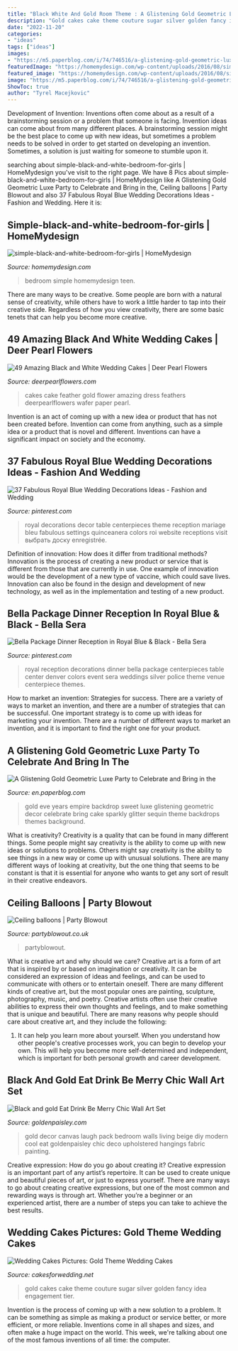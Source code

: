 ```yaml
---
title: "Black White And Gold Room Theme : A Glistening Gold Geometric Luxe Party To Celebrate And Bring In The"
description: "Gold cakes cake theme couture sugar silver golden fancy idea engagement tier"
date: "2022-11-20"
categories:
- "ideas"
tags: ["ideas"]
images:
- "https://m5.paperblog.com/i/74/746516/a-glistening-gold-geometric-luxe-party-to-cel-L-2DJgiu.jpeg"
featuredImage: "https://homemydesign.com/wp-content/uploads/2016/08/simple-black-and-white-bedroom-for-girls.jpg"
featured_image: "https://homemydesign.com/wp-content/uploads/2016/08/simple-black-and-white-bedroom-for-girls.jpg"
image: "https://m5.paperblog.com/i/74/746516/a-glistening-gold-geometric-luxe-party-to-cel-L-2DJgiu.jpeg"
ShowToc: true
author: "Tyrel Macejkovic"
---
```



Development of Invention: Inventions often come about as a result of a brainstorming session or a problem that someone is facing.
Invention ideas can come about from many different places. A brainstorming session might be the best place to come up with new ideas, but sometimes a problem needs to be solved in order to get started on developing an invention. Sometimes, a solution is just waiting for someone to stumble upon it.

	

		
searching about simple-black-and-white-bedroom-for-girls | HomeMydesign you've visit to the right page. We have 8 Pics about simple-black-and-white-bedroom-for-girls | HomeMydesign like A Glistening Gold Geometric Luxe Party to Celebrate and Bring in the, Ceiling balloons | Party Blowout and also 37 Fabulous Royal Blue Wedding Decorations Ideas - Fashion and Wedding. Here it is:
		
    
## Simple-black-and-white-bedroom-for-girls | HomeMydesign

<img loading=lazy src="https://homemydesign.com/wp-content/uploads/2016/08/simple-black-and-white-bedroom-for-girls.jpg" onerror="this.onerror=null;this.src='https://tse1.mm.bing.net/th?id=OIP.s2yNzCoMZ1Fk4qlrNjXNqAHaKS&amp;pid=15.1';" alt="simple-black-and-white-bedroom-for-girls | HomeMydesign">

_Source: homemydesign.com_

>bedroom simple homemydesign teen. 

	

There are many ways to be creative. Some people are born with a natural sense of creativity, while others have to work a little harder to tap into their creative side. Regardless of how you view creativity, there are some basic tenets that can help you become more creative.

    
## 49 Amazing Black And White Wedding Cakes | Deer Pearl Flowers

<img loading=lazy src="http://www.deerpearlflowers.com/wp-content/uploads/2015/05/cute-white-and-black-feather-wedding-dress-with-gold-flower.jpg" onerror="this.onerror=null;this.src='https://tse2.mm.bing.net/th?id=OIP.82pT-otQuCpn_rB8iyAzYAHaLH&amp;pid=15.1';" alt="49 Amazing Black and White Wedding Cakes | Deer Pearl Flowers">

_Source: deerpearlflowers.com_

>cakes cake feather gold flower amazing dress feathers deerpearlflowers wafer paper pearl. 

	

Invention is an act of coming up with a new idea or product that has not been created before. Invention can come from anything, such as a simple idea or a product that is novel and different. Inventions can have a significant impact on society and the economy.

    
## 37 Fabulous Royal Blue Wedding Decorations Ideas - Fashion And Wedding

<img loading=lazy src="https://i.pinimg.com/736x/e5/cd/69/e5cd698dde65eb7e28f525d52e955378.jpg" onerror="this.onerror=null;this.src='https://tse1.mm.bing.net/th?id=OIP.QzjQlWDHjpLYJauTCTT5hgHaLG&amp;pid=15.1';" alt="37 Fabulous Royal Blue Wedding Decorations Ideas - Fashion and Wedding">

_Source: pinterest.com_

>royal decorations decor table centerpieces theme reception mariage bleu fabulous settings quinceanera colors roi website receptions visit выбрать доску enregistrée. 

	

Definition of innovation: How does it differ from traditional methods?
Innovation is the process of creating a new product or service that is different from those that are currently in use. One example of innovation would be the development of a new type of vaccine, which could save lives. Innovation can also be found in the design and development of new technology, as well as in the implementation and testing of a new product.

    
## Bella Package Dinner Reception In Royal Blue &amp; Black - Bella Sera

<img loading=lazy src="https://i.pinimg.com/736x/c2/6e/a5/c26ea509c3e4103f4a9b9fdb660577fa--royal-blue-wedding-decorations-royal-blue-weddings.jpg" onerror="this.onerror=null;this.src='https://tse3.mm.bing.net/th?id=OIP.lnzWx2uXdJI320pBfWZbhAAAAA&amp;pid=15.1';" alt="Bella Package Dinner Reception in Royal Blue &amp; Black - Bella Sera">

_Source: pinterest.com_

>royal reception decorations dinner bella package centerpieces table center denver colors event sera weddings silver police theme venue centerpiece themes. 

	

How to market an invention: Strategies for success.
There are a variety of ways to market an invention, and there are a number of strategies that can be successful. One important strategy is to come up with ideas for marketing your invention. There are a number of different ways to market an invention, and it is important to find the right one for your product.

    
## A Glistening Gold Geometric Luxe Party To Celebrate And Bring In The

<img loading=lazy src="https://m5.paperblog.com/i/74/746516/a-glistening-gold-geometric-luxe-party-to-cel-L-2DJgiu.jpeg" onerror="this.onerror=null;this.src='https://tse2.mm.bing.net/th?id=OIP.lFwVJV84C1j9bBntq0Rq1wAAAA&amp;pid=15.1';" alt="A Glistening Gold Geometric Luxe Party to Celebrate and Bring in the">

_Source: en.paperblog.com_

>gold eve years empire backdrop sweet luxe glistening geometric decor celebrate bring cake sparkly glitter sequin theme backdrops themes background. 

	

What is creativity?
Creativity is a quality that can be found in many different things. Some people might say creativity is the ability to come up with new ideas or solutions to problems. Others might say creativity is the ability to see things in a new way or come up with unusual solutions. There are many different ways of looking at creativity, but the one thing that seems to be constant is that it is essential for anyone who wants to get any sort of result in their creative endeavors.

    
## Ceiling Balloons | Party Blowout

<img loading=lazy src="https://www.partyblowout.co.uk/wp-content/uploads/2019/09/2019-07-20-11.19.27.jpg" onerror="this.onerror=null;this.src='https://tse1.mm.bing.net/th?id=OIP.XEpIpNirZTdzQttICYI0gQHaJ4&amp;pid=15.1';" alt="Ceiling balloons | Party Blowout">

_Source: partyblowout.co.uk_

>partyblowout. 

	

What is creative art and why should we care?
Creative art is a form of art that is inspired by or based on imagination or creativity. It can be considered an expression of ideas and feelings, and can be used to communicate with others or to entertain oneself. There are many different kinds of creative art, but the most popular ones are painting, sculpture, photography, music, and poetry. Creative artists often use their creative abilities to express their own thoughts and feelings, and to make something that is unique and beautiful. There are many reasons why people should care about creative art, and they include the following: 
1) It can help you learn more about yourself. When you understand how other people's creative processes work, you can begin to develop your own. This will help you become more self-determined and independent, which is important for both personal growth and career development.

    
## Black And Gold Eat Drink Be Merry Chic Wall Art Set

<img loading=lazy src="https://goldenpaisley.com/gp_content/uploads/2015/05/DSC_1743.jpg" onerror="this.onerror=null;this.src='https://tse1.mm.bing.net/th?id=OIP.vFk1AASTUqTnZcDv-iTcIQHaJ9&amp;pid=15.1';" alt="Black and gold Eat Drink Be Merry Chic Wall Art Set">

_Source: goldenpaisley.com_

>gold decor canvas laugh pack bedroom walls living beige diy modern cool eat goldenpaisley chic deco upholstered hangings fabric painting. 

	

Creative expression: How do you go about creating it?
Creative expression is an important part of any artist’s repertoire. It can be used to create unique and beautiful pieces of art, or just to express yourself. There are many ways to go about creating creative expressions, but one of the most common and rewarding ways is through art. Whether you’re a beginner or an experienced artist, there are a number of steps you can take to achieve the best results.

    
## Wedding Cakes Pictures: Gold Theme Wedding Cakes

<img loading=lazy src="http://2.bp.blogspot.com/-5yBL-cIujbk/T8glfyF8ElI/AAAAAAAAG70/8AyPJ6nYOvk/s1600/gold-wedding-cake-idea.jpg" onerror="this.onerror=null;this.src='https://tse4.mm.bing.net/th?id=OIP.L7Sm3mMJa2zAmxcNAxdhMwAAAA&amp;pid=15.1';" alt="Wedding Cakes Pictures: Gold Theme Wedding Cakes">

_Source: cakesforwedding.net_

>gold cakes cake theme couture sugar silver golden fancy idea engagement tier. 

	

Invention is the process of coming up with a new solution to a problem. It can be something as simple as making a product or service better, or more efficient, or more reliable. Inventions come in all shapes and sizes, and often make a huge impact on the world. This week, we're talking about one of the most famous inventions of all time: the computer.

